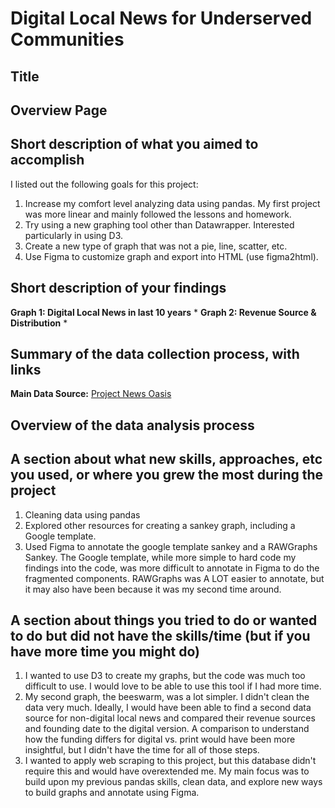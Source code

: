 # Digital Local News for Underserved Communities

## Title ##

## Overview Page ##

## Short description of what you aimed to accomplish ##
I listed out the following goals for this project:
1. Increase my comfort level analyzing data using pandas. My first project was more linear and mainly followed the lessons and homework. 
2. Try using a new graphing tool other than Datawrapper. Interested particularly in using D3.
3. Create a new type of graph that was not a pie, line, scatter, etc.
4. Use Figma to customize graph and export into HTML (use figma2html).

## Short description of your findings ##
**Graph 1: Digital Local News in last 10 years**
* 
**Graph 2: Revenue Source & Distribution**
* 


## Summary of the data collection process, with links ##
**Main Data Source:** [Project News Oasis](https://www.projectnewsoasis.com/publications)

## Overview of the data analysis process ##

## A section about what new skills, approaches, etc you used, or where you grew the most during the project ##
1. Cleaning data using pandas
2. Explored other resources for creating a sankey graph, including a Google template. 
3. Used Figma to annotate the google template sankey and a RAWGraphs Sankey. The Google template, while more simple to hard code my findings into the code, was more difficult to annotate in Figma to do the fragmented components. RAWGraphs was A LOT easier to annotate, but it may also have been because it was my second time around.


## A section about things you tried to do or wanted to do but did not have the skills/time (but if you have more time you might do) ##
1. I wanted to use D3 to create my graphs, but the code was much too difficult to use. I would love to be able to use this tool if I had more time.
2. My second graph, the beeswarm, was a lot simpler. I didn't clean the data very much. Ideally, I would have been able to find a second data source for non-digital local news and compared their revenue sources and founding date to the digital version. A comparison to understand how the funding differs for digital vs. print would have been more insightful, but I didn't have the time for all of those steps.
3. I wanted to apply web scraping to this project, but this database didn't require this and would have overextended me. My main focus was to build upon my previous pandas skills, clean data, and explore new ways to build graphs and annotate using Figma.